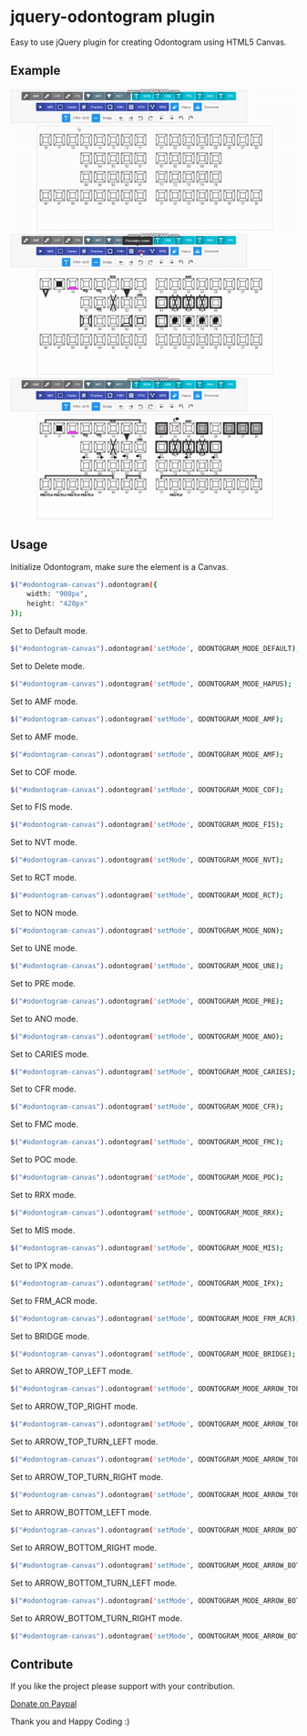 # jquery-odontogram plugin

Easy to use jQuery plugin for creating Odontogram using HTML5 Canvas.

Example
-----
![Example 1](1.gif)
![Example 2](2.gif)
![Example 3](3.gif)

Usage
-----
Initialize Odontogram, make sure the element is a Canvas.
```bash
$("#odontogram-canvas").odontogram({
	width: "900px",
	height: "420px"
});
```

Set to Default mode.
```bash
$("#odontogram-canvas").odontogram('setMode', ODONTOGRAM_MODE_DEFAULT);
```

Set to Delete mode.
```bash
$("#odontogram-canvas").odontogram('setMode', ODONTOGRAM_MODE_HAPUS);
```

Set to AMF mode.
```bash
$("#odontogram-canvas").odontogram('setMode', ODONTOGRAM_MODE_AMF);
```

Set to AMF mode.
```bash
$("#odontogram-canvas").odontogram('setMode', ODONTOGRAM_MODE_AMF);
```

Set to COF mode.
```bash
$("#odontogram-canvas").odontogram('setMode', ODONTOGRAM_MODE_COF);
```

Set to FIS mode.
```bash
$("#odontogram-canvas").odontogram('setMode', ODONTOGRAM_MODE_FIS);
```

Set to NVT mode.
```bash
$("#odontogram-canvas").odontogram('setMode', ODONTOGRAM_MODE_NVT);
```

Set to RCT mode.
```bash
$("#odontogram-canvas").odontogram('setMode', ODONTOGRAM_MODE_RCT);
```

Set to NON mode.
```bash
$("#odontogram-canvas").odontogram('setMode', ODONTOGRAM_MODE_NON);
```

Set to UNE mode.
```bash
$("#odontogram-canvas").odontogram('setMode', ODONTOGRAM_MODE_UNE);
```

Set to PRE mode.
```bash
$("#odontogram-canvas").odontogram('setMode', ODONTOGRAM_MODE_PRE);
```

Set to ANO mode.
```bash
$("#odontogram-canvas").odontogram('setMode', ODONTOGRAM_MODE_ANO);
```

Set to CARIES mode.
```bash
$("#odontogram-canvas").odontogram('setMode', ODONTOGRAM_MODE_CARIES);
```

Set to CFR mode.
```bash
$("#odontogram-canvas").odontogram('setMode', ODONTOGRAM_MODE_CFR);
```

Set to FMC mode.
```bash
$("#odontogram-canvas").odontogram('setMode', ODONTOGRAM_MODE_FMC);
```

Set to POC mode.
```bash
$("#odontogram-canvas").odontogram('setMode', ODONTOGRAM_MODE_POC);
```

Set to RRX mode.
```bash
$("#odontogram-canvas").odontogram('setMode', ODONTOGRAM_MODE_RRX);
```

Set to MIS mode.
```bash
$("#odontogram-canvas").odontogram('setMode', ODONTOGRAM_MODE_MIS);
```

Set to IPX mode.
```bash
$("#odontogram-canvas").odontogram('setMode', ODONTOGRAM_MODE_IPX);
```

Set to FRM_ACR mode.
```bash
$("#odontogram-canvas").odontogram('setMode', ODONTOGRAM_MODE_FRM_ACR);
```

Set to BRIDGE mode.
```bash
$("#odontogram-canvas").odontogram('setMode', ODONTOGRAM_MODE_BRIDGE);
```

Set to ARROW_TOP_LEFT mode.
```bash
$("#odontogram-canvas").odontogram('setMode', ODONTOGRAM_MODE_ARROW_TOP_LEFT);
```

Set to ARROW_TOP_RIGHT mode.
```bash
$("#odontogram-canvas").odontogram('setMode', ODONTOGRAM_MODE_ARROW_TOP_RIGHT);
```

Set to ARROW_TOP_TURN_LEFT mode.
```bash
$("#odontogram-canvas").odontogram('setMode', ODONTOGRAM_MODE_ARROW_TOP_TURN_LEFT);
```

Set to ARROW_TOP_TURN_RIGHT mode.
```bash
$("#odontogram-canvas").odontogram('setMode', ODONTOGRAM_MODE_ARROW_TOP_TURN_RIGHT);
```

Set to ARROW_BOTTOM_LEFT mode.
```bash
$("#odontogram-canvas").odontogram('setMode', ODONTOGRAM_MODE_ARROW_BOTTOM_LEFT);
```

Set to ARROW_BOTTOM_RIGHT mode.
```bash
$("#odontogram-canvas").odontogram('setMode', ODONTOGRAM_MODE_ARROW_BOTTOM_RIGHT);
```

Set to ARROW_BOTTOM_TURN_LEFT mode.
```bash
$("#odontogram-canvas").odontogram('setMode', ODONTOGRAM_MODE_ARROW_BOTTOM_TURN_LEFT);
```

Set to ARROW_BOTTOM_TURN_RIGHT mode.
```bash
$("#odontogram-canvas").odontogram('setMode', ODONTOGRAM_MODE_ARROW_BOTTOM_TURN_RIGHT);
```



Contribute
----
If you like the project please support with your contribution.

[Donate on Paypal](https://www.paypal.me/adhiana46)

Thank you and Happy Coding :)